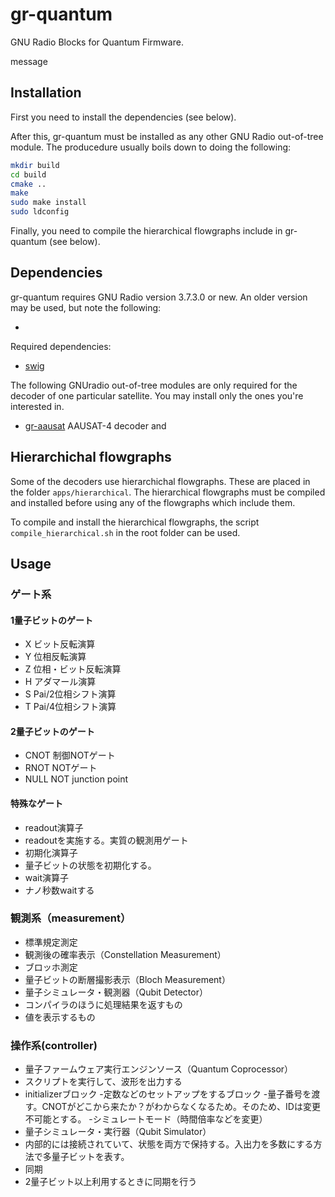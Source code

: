 # gr-quantum
GNU Radio Blocks for Quantum Firmware.

message

## Installation

First you need to install the dependencies (see below).

After this, gr-quantum must be installed as any other GNU Radio out-of-tree
module. The producedure usually boils down to doing the following:

```bash
mkdir build
cd build
cmake ..
make
sudo make install
sudo ldconfig
```

Finally, you need to compile the hierarchical flowgraphs include in
gr-quantum (see below).

## Dependencies

gr-quantum requires GNU Radio version 3.7.3.0 or new.
An older version may be used, but note the following:

  * 

Required dependencies:

  * [swig](http://www.swig.org/)

The following GNUradio out-of-tree modules are only required for the decoder of
one particular satellite. You may install only the ones you're interested in.

  * [gr-aausat](https://github.com/daniestevez/gr-aausat) AAUSAT-4 decoder and


## Hierarchichal flowgraphs

Some of the decoders use hierarchichal flowgraphs. These are placed in the
folder `apps/hierarchical`. The hierarchical flowgraphs must be compiled and
installed before using any of the flowgraphs which include them.

To compile and install the hierarchical flowgraphs, the script
`compile_hierarchical.sh` in the root folder can be used.

## Usage
### ゲート系
#### 1量子ビットのゲート
- X ビット反転演算
- Y 位相反転演算
- Z 位相・ビット反転演算
- H アダマール演算
- S Pai/2位相シフト演算
- T Pai/4位相シフト演算

#### 2量子ビットのゲート
- CNOT 制御NOTゲート
- RNOT NOTゲート
- NULL NOT junction point

#### 特殊なゲート
- readout演算子
 - readoutを実施する。実質の観測用ゲート
- 初期化演算子
 - 量子ビットの状態を初期化する。
- wait演算子
 - ナノ秒数waitする


### 観測系（measurement）
- 標準規定測定
 - 観測後の確率表示（Constellation Measurement）
- ブロッホ測定
 - 量子ビットの断層撮影表示（Bloch Measurement）
- 量子シミュレータ・観測器（Qubit Detector）
 - コンパイラのほうに処理結果を返すもの
 - 値を表示するもの


### 操作系(controller)
- 量子ファームウェア実行エンジンソース（Quantum Coprocessor）
 - スクリプトを実行して、波形を出力する
- initializerブロック
 -定数などのセットアップをするブロック
 -量子番号を渡す。CNOTがどこから来たか？がわからなくなるため。そのため、IDは変更不可能とする。
 -シミュレートモード（時間倍率などを変更）
- 量子シミュレータ・実行器（Qubit Simulator）
 - 内部的には接続されていて、状態を両方で保持する。入出力を多数にする方法で多量子ビットを表す。
- 同期
 - 2量子ビット以上利用するときに同期を行う
